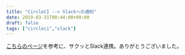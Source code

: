 ```yaml
---
title: "CircleCI --> Slackへの通知"
date: 2019-03-31T00:44:00+09:00
draft: false
tags: ["circleci","slack"]
---
```

[こちらのページ](http://tweeeety.hateblo.jp/entry/2018/05/02/184908)を参考に、サクッとSlack連携。ありがとうございました。
